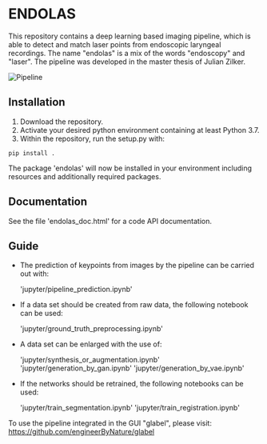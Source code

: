 # ENDOLAS

This repository contains a deep learning based imaging pipeline, which is able to detect and match laser points from endoscopic laryngeal recordings. The name "endolas" is a mix of the words "endoscopy" and "laser".
The pipeline was developed in the master thesis of Julian Zilker.

![Pipeline](https://github.com/engineerByNature/endolas/blob/master/endolas_doc/pipeline.png)

## Installation

1) Download the repository.
2) Activate your desired python environment containing at least Python 3.7. 
3) Within the repository, run the setup.py with:

```
pip install . 
```

The package 'endolas' will now be installed in your environment including resources and additionally required packages.

## Documentation

See the file 'endolas_doc.html' for a code API documentation.

## Guide

* The prediction of keypoints from images by the pipeline can be carried out with:

  'jupyter/pipeline_prediction.ipynb'

* If a data set should be created from raw data, the following notebook can be used:

  'jupyter/ground_truth_preprocessing.ipynb'
  
* A data set can be enlarged with the use of:

  'jupyter/synthesis_or_augmentation.ipynb'
  'jupyter/generation_by_gan.ipynb'
  'jupyter/generation_by_vae.ipynb'

* If the networks should be retrained, the following notebooks can be used:

  'jupyter/train_segmentation.ipynb'
  'jupyter/train_registration.ipynb'
  
  
To use the pipeline integrated in the GUI "glabel", please visit:
https://github.com/engineerByNature/glabel
